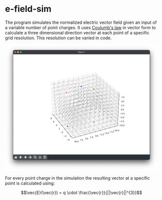 # e-field-sim
The program simulates the normalized electric vector field given an input of a variable number of point charges. It uses [Coulumb's law](https://en.wikipedia.org/wiki/Coulomb%27s_law) in vector form to calculate a three dimensional direction vector at each point of a specific grid resolution. This resolution can be varied in code.

![Alt Text](https://github.com/Flederossi/e-field-sim/blob/main/screen.png)

For every point charge in the simulation the resulting vector at a specific point is calculated using:

$$\vec{E}(\vec{r}) = q \cdot \frac{\vec{r}}{||\vec{r}||^{3}}$$
